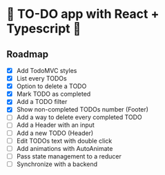 # 📝 TO-DO app with React + Typescript 📝

## Roadmap

- [x] Add TodoMVC styles
- [x] List every TODOs
- [x] Option to delete a TODO
- [x] Mark TODO as completed
- [x] Add a TODO filter
- [x] Show non-completed TODOs number (Footer)
- [ ] Add a way to delete every completed TODO
- [ ] Add a Header with an input
- [ ] Add a new TODO (Header)
- [ ] Edit TODOs text with double click
- [ ] Add animations with AutoAnimate
- [ ] Pass state management to a reducer
- [ ] Synchronize with a backend
